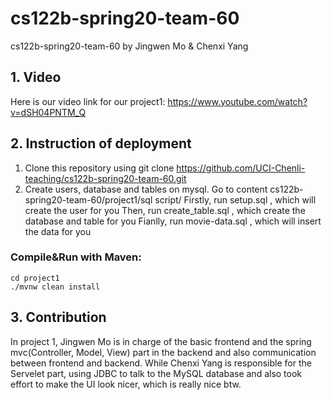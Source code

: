 # cs122b-spring20-team-60
cs122b-spring20-team-60 by Jingwen Mo & Chenxi Yang

## 1. Video
Here is our video link for our project1: https://www.youtube.com/watch?v=dSH04PNTM_Q

## 2. Instruction of deployment
1. Clone this repository using git clone https://github.com/UCI-Chenli-teaching/cs122b-spring20-team-60.git
2. Create users, database and tables on mysql.
Go to content cs122b-spring20-team-60/project1/sql script/
Firstly, run setup.sql , which will create the user for you
Then, run create_table.sql , which create the database and table for you 
Fianlly, run movie-data.sql , which will insert the data for you

### Compile&Run with Maven:

```shell
cd project1
./mvnw clean install
```


## 3. Contribution
In project 1, Jingwen Mo is in charge of the basic frontend and the spring mvc(Controller, Model, View) part in the backend and also communication between frontend and backend. While Chenxi Yang is responsible for the Servelet part, using JDBC to talk to the MySQL database and also took effort to make the UI look nicer, which is really nice btw.
